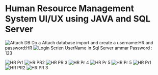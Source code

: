 # Human Resource Management System UI/UX  using JAVA and SQL Server 



![Attach DB](https://user-images.githubusercontent.com/43491847/150167001-aef98c74-2ad8-4221-9870-8b415619415a.jpg)
Do a Attach database import and create a username:HR and password:HR
![Login Scrien](https://user-images.githubusercontent.com/43491847/150165919-dd075800-08ea-4951-9f03-d1deec5b3598.jpg)
UserName In Sql Server ammar Password : 123


![HR Pr1](https://user-images.githubusercontent.com/43491847/150170251-00364f3a-9af3-4a93-82c1-3fc27fabc3f7.jpg)
![HR PR2](https://user-images.githubusercontent.com/43491847/150170256-814433b2-f6d6-4678-8490-145812872922.jpg)
![HR PR 3](https://user-images.githubusercontent.com/43491847/150170264-4db14804-a514-4d69-83a9-c014fc5ff057.jpg)
![HR Pr 4](https://user-images.githubusercontent.com/43491847/150170243-8e2f52c0-6324-40cf-ac51-9a71172df024.jpg)
![HR Pr  5](https://user-images.githubusercontent.com/43491847/150170276-3ccb896d-742f-4cbc-80cd-0a5223288116.jpg)
![HR Pr  5](https://user-images.githubusercontent.com/43491847/150170281-c554c898-d83d-476a-bed6-8b072ed1eb20.jpg)
![HR Pr1](https://user-images.githubusercontent.com/43491847/150170287-6c59359c-f67b-4dd9-94b9-e6c02bba0489.jpg)
![HR PR2](https://user-images.githubusercontent.com/43491847/150170303-133b3ba2-9199-47fb-9ef5-6d8f23e5d277.jpg)
![HR PR 3](https://user-images.githubusercontent.com/43491847/150170311-ce4fa44a-80a6-442a-b819-a023c339dc6b.jpg)
